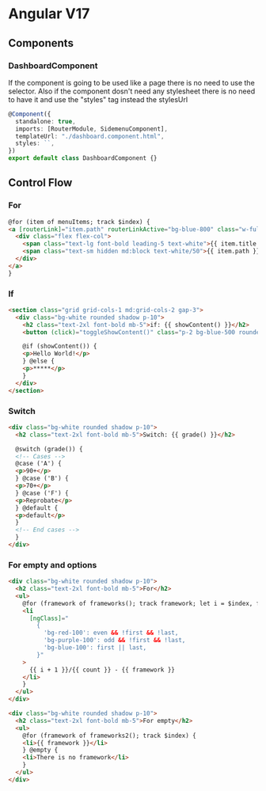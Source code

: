 # Angular V17

## Components

### DashboardComponent

If the component is going to be used like a page there is no need to use the selector.
Also if the component dosn't need any stylesheet there is no need to have it and use the "styles" tag instead the stylesUrl

```typescript
@Component({
  standalone: true,
  imports: [RouterModule, SidemenuComponent],
  templateUrl: "./dashboard.component.html",
  styles: ``,
})
export default class DashboardComponent {}
```

## Control Flow

### For

```html
@for (item of menuItems; track $index) {
<a [routerLink]="item.path" routerLinkActive="bg-blue-800" class="w-full px-2 inline-flex space-x-2 items-center border-b border-slate-700 py-3 hover:bg-white/5 transition ease-linear duration-150">
  <div class="flex flex-col">
    <span class="text-lg font-bold leading-5 text-white">{{ item.title }}</span>
    <span class="text-sm hidden md:block text-white/50">{{ item.path }}</span>
  </div>
</a>
}
```

### If

```html
<section class="grid grid-cols-1 md:grid-cols-2 gap-3">
  <div class="bg-white rounded shadow p-10">
    <h2 class="text-2xl font-bold mb-5">if: {{ showContent() }}</h2>
    <button (click)="toggleShowContent()" class="p-2 bg-blue-500 rounded text-white">Click Me!</button>

    @if (showContent()) {
    <p>Hello World!</p>
    } @else {
    <p>*****</p>
    }
  </div>
</section>
```

### Switch

```html
<div class="bg-white rounded shadow p-10">
  <h2 class="text-2xl font-bold mb-5">Switch: {{ grade() }}</h2>

  @switch (grade()) {
  <!-- Cases -->
  @case ('A') {
  <p>90+</p>
  } @case ('B') {
  <p>70+</p>
  } @case ('F') {
  <p>Reprobate</p>
  } @default {
  <p>default</p>
  }
  <!-- End cases -->
  }
</div>
```

### For empty and options

```html
<div class="bg-white rounded shadow p-10">
  <h2 class="text-2xl font-bold mb-5">For</h2>
  <ul>
    @for (framework of frameworks(); track framework; let i = $index, first = $first, last = $last, even = $even, odd = $odd, count = $count) {
    <li
      [ngClass]="
        {
          'bg-red-100': even && !first && !last,
          'bg-purple-100': odd && !first && !last,
          'bg-blue-100': first || last,          
        }"
    >
      {{ i + 1 }}/{{ count }} - {{ framework }}
    </li>
    }
  </ul>
</div>

<div class="bg-white rounded shadow p-10">
  <h2 class="text-2xl font-bold mb-5">For empty</h2>
  <ul>
    @for (framework of frameworks2(); track $index) {
    <li>{{ framework }}</li>
    } @empty {
    <li>There is no framework</li>
    }
  </ul>
</div>
```
